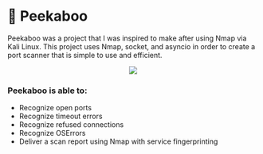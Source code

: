 # 👀 Peekaboo

Peekaboo was a project that I was inspired to make after using Nmap via Kali Linux. This project uses Nmap, socket, and asyncio in order to create a port scanner that is simple to use and efficient. 
<br />

<p align="center">
<img src="https://i.postimg.cc/NFvPfNC3/image.png)" />
</p>

### Peekaboo is able to:
- Recognize open ports
- Recognize timeout errors
- Recognize refused connections
- Recognize OSErrors
- Deliver a scan report using Nmap with service fingerprinting
